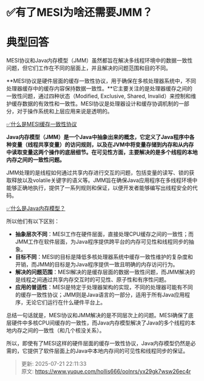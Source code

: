 # ✅有了MESI为啥还需要JMM？

# 典型回答


MESI协议和Java内存模型（JMM）虽然都旨在解决多线程环境中的数据一致性问题，但它们工作在不同的层面上，并且解决的问题范围和目的不同。



**MESI协议是硬件层面的缓存一致性协议，用于确保在多核处理器系统中，不同处理器缓存中的缓存内容保持数据一致性。**它主要关注的是处理器缓存之间的一致性问题，通过四种状态（Modified, Exclusive, Shared, Invalid）来控制和维护缓存数据的有效性和一致性。MESI协议是处理器设计和缓存协调机制的一部分，对于操作系统和上层应用来说是透明的。



[✅什么是MESI缓存一致性协议](https://www.yuque.com/hollis666/oolnrs/gg2n5fqckk442ouf)



**Java内存模型（JMM）是一个Java中抽象出来的概念，它定义了Java程序中各种变量（线程共享变量）的访问规则，以及在JVM中将变量存储到内存和从内存中读取变量这两个操作的底层细节。在可见性方面，主要解决的是多个线程的本地内存之间的一致性问题。**



JMM处理的是线程如何通过共享内存进行交互的问题，包括变量的读写、锁的获取释放以及volatile关键字的语义等。JMM旨在确保Java应用程序在多线程环境中能够正确地执行，提供了一系列规则和保证，以便开发者能够编写出线程安全的代码。



[✅什么是Java内存模型？](https://www.yuque.com/hollis666/oolnrs/hmi3m1)



所以他们有以下区别：



+ **抽象层次不同**：MESI工作在硬件层面，直接处理CPU缓存之间的一致性；而JMM工作在软件层面，为Java程序提供跨平台的内存可见性和线程同步的抽象。
+ **目标不同**：MESI的目标是降低多核处理器系统中缓存一致性维护的复杂度和开销，而JMM的目标是为Java程序提供一致且明确的内存访问行为。
+ **解决的问题范围**：MESI解决的是缓存层面的数据一致性问题，而JMM解决的是线程之间通过共享内存交互时的可见性、原子性和有序性问题。
+ **应用的普适性**：MESI是特定于处理器架构的实现，不同的处理器可能有不同的缓存一致性协议；JMM则是Java语言的一部分，适用于所有Java应用程序，无论它们运行在什么硬件平台上。



总结一句话就是，MESI协议和JMM解决的是不同层次上的问题。MESI确保了底层硬件中多核CPU间缓存的一致性，而Java内存模型解决了Java的多个线程的本地内存之间的一致性（和几个核没关系）。



所以，即使有了MESI这样的硬件层面的缓存一致性协议，Java内存模型仍然是必需的，它提供了软件层面上的Java中本地内存间的可见性和线程同步的保证。



> 更新: 2025-07-21 22:11:33  
> 原文: <https://www.yuque.com/hollis666/oolnrs/yx29gk7wsw26ec4r>